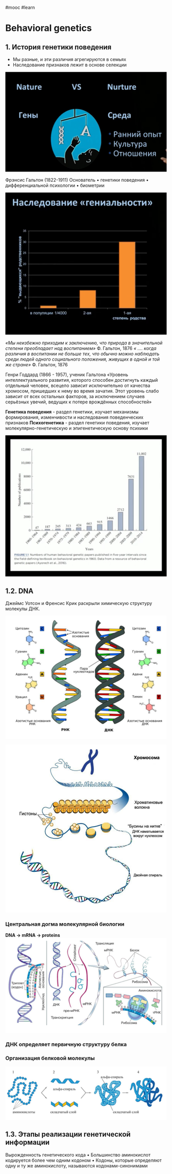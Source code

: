 #mooc #learn 
# Behavioral genetics
## 1. История генетики поведения
- Мы разные, и эти различия агрегируются в семьях
- Наследование признаков лежит в основе селекции

<!--⚠️Imgur upload failed, check dev console-->
![](Pasted%20image%2020230518082944.png)

Фрэнсис Гальтон (1822-1911)
Основатель
• генетики поведения
• дифференциальной психологии
• биометрии

<!--Upload failed, remote server returned an error: Imgur is temporarily over capacity. Please try again later.-->
![](Pasted%20image%2020230518083651.png)

*«Мы неизбежно приходим к заключению, что природа в значительной степени преобладает над воспитанием»* Ф. Гальтон, 1876
*« …. когда различия в воспитании не больше тех, что обычно можно наблюдать среди людей одного социального положения, живущих в одной и той же стране»* Ф. Гальтон, 1876

Генри Годдард (1866 - 1957), ученик Гальтона
«Уровень интеллектуального развития, которого способен достигнуть каждый отдельный человек, всецело зависит исключительно от качества хромосом, пришедших к нему во время зачатия. Этот уровень слабо зависит от всех остальных факторов, за исключением случаев серьёзных увечий, ведущих к потере врождённых способностей»

**Генетика поведения** - раздел генетики, изучает механизмы формирования, изменчивости и наследования поведенческих признаков
**Психогенетика** - раздел генетики поведения, изучает молекулярно-генетическую и эпигенетическую основу психики

<!--⚠️Imgur upload failed, check dev console-->
![](Pasted%20image%2020230518084424.png)

## 1.2. DNA
Джеймс Уотсон и Френсис Крик раскрыли химическую структуру молекулы ДНК.

<!--⚠️Imgur upload failed, check dev console-->
![](Pasted%20image%2020230518085535.png)

<!--⚠️Imgur upload failed, check dev console-->
![](Pasted%20image%2020230518085544.png)

<!--⚠️Imgur upload failed, check dev console-->

### Центральная догма молекулярной биологии
**DNA -> mRNA -> proteins**
![](Pasted%20image%2020230518085552.png)

### ДНК определяет первичную структуру белка

### Организация белковой молекулы
<!--⚠️Imgur upload failed, check dev console-->
![](Pasted%20image%2020230518085600.png)

## 1.3. Этапы реализации генетической информации
Вырожденность генетического кода
• Большинство аминокислот кодируется более чем
одним кодоном
• Кодоны, которые определяют одну и ту же
аминокислоту, называются кодонами-синонимами